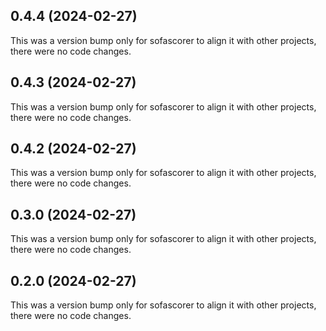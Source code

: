 ## 0.4.4 (2024-02-27)

This was a version bump only for sofascorer to align it with other projects, there were no code changes.

## 0.4.3 (2024-02-27)

This was a version bump only for sofascorer to align it with other projects, there were no code changes.

## 0.4.2 (2024-02-27)

This was a version bump only for sofascorer to align it with other projects, there were no code changes.

## 0.3.0 (2024-02-27)

This was a version bump only for sofascorer to align it with other projects, there were no code changes.

## 0.2.0 (2024-02-27)

This was a version bump only for sofascorer to align it with other projects, there were no code changes.
